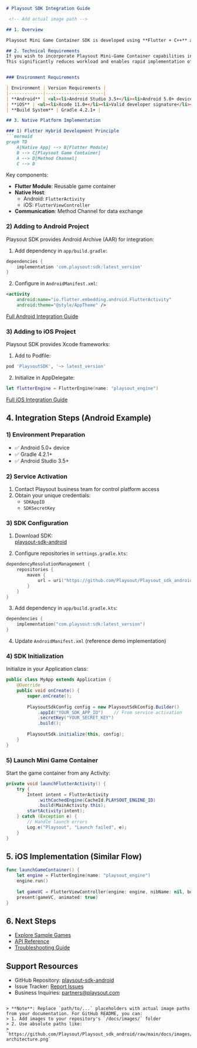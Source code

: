 ```markdown
# Playsout SDK Integration Guide

 <!-- Add actual image path -->

## 1. Overview

Playsout Mini Game Container SDK is developed using **Flutter + C++** at the underlying layer, combining rapid cross-platform capabilities with high performance. This document guides you through integrating Playsout Mini Game Container into your existing native Android/iOS projects.

## 2. Technical Requirements
If you wish to incorporate Playsout Mini-Game Container capabilities into your existing App, we recommend adopting a hybrid development approach by embedding the Flutter module into your native App project.
This significantly reduces workload and enables rapid implementation of Playsout Mini-Game Container functionality in both Android and iOS native Apps.


### Environment Requirements

| Environment | Version Requirements |
|-------------|----------------------|
| **Android** | <ul><li>Android Studio 3.5+</li><li>Android 5.0+ devices (API 21+)</li></ul> |
| **iOS** | <ul><li>Xcode 11.0+</li><li>Valid developer signature</li></ul> |
| **Build System** | Gradle 4.2.1+ |

## 3. Native Platform Implementation

### 1) Flutter Hybrid Development Principle
```mermaid
graph TD
    A[Native App] --> B[Flutter Module]
    B --> C[Playsout Game Container]
    A --> D[Method Channel]
    C --> D
```

Key components:
- **Flutter Module**: Reusable game container
- **Native Host**: 
  - Android: `FlutterActivity`
  - iOS: `FlutterViewController`
- **Communication**: Method Channel for data exchange

### 2) Adding to Android Project
Playsout SDK provides Android Archive (AAR) for integration:

1. Add dependency in `app/build.gradle`:
```gradle
dependencies {
    implementation 'com.playsout:sdk:latest_version'
}
```

2. Configure in `AndroidManifest.xml`:
```xml
<activity
    android:name="io.flutter.embedding.android.FlutterActivity"
    android:theme="@style/AppTheme" />
```

[Full Android Integration Guide](https://docs.flutter.dev/add-to-app/android)

### 3) Adding to iOS Project
Playsout SDK provides Xcode frameworks:

1. Add to Podfile:
```ruby
pod 'PlaysoutSDK', '~> latest_version'
```

2. Initialize in AppDelegate:
```swift
let flutterEngine = FlutterEngine(name: "playsout_engine")
```

[Full iOS Integration Guide](https://docs.flutter.dev/add-to-app/ios)

## 4. Integration Steps (Android Example)

### 1) Environment Preparation
- ✅ Android 5.0+ device
- ✅ Gradle 4.2.1+
- ✅ Android Studio 3.5+

### 2) Service Activation
1. Contact Playsout business team for control platform access
2. Obtain your unique credentials:
   - `SDKAppID`
   - `SDKSecretKey`

 <!-- Add actual image path -->

### 3) SDK Configuration
1. Download SDK:  
   [playsout-sdk-android](https://github.com/Playsout/Playsout_sdk_android)

2. Configure repositories in `settings.gradle.kts`:
```kotlin
dependencyResolutionManagement {
    repositories {
        maven {
            url = uri("https://github.com/Playsout/Playsout_sdk_android/raw/main/releases")
        }
    }
}
```

3. Add dependency in `app/build.gradle.kts`:
```kotlin
dependencies {
    implementation("com.playsout:sdk:latest_version")
}
```

4. Update `AndroidManifest.xml` (reference demo implementation)

### 4) SDK Initialization
Initialize in your Application class:
```java
public class MyApp extends Application {
    @Override
    public void onCreate() {
        super.onCreate();
        
        PlaysoutSdkConfig config = new PlaysoutSdkConfig.Builder()
            .appId("YOUR_SDK_APP_ID")    // From service activation
            .secretKey("YOUR_SECRET_KEY") 
            .build();
            
        PlaysoutSdk.initialize(this, config);
    }
}
```

### 5) Launch Mini Game Container
Start the game container from any Activity:
```java
private void launchFlutterActivity() {
    try {
        Intent intent = FlutterActivity
            .withCachedEngine(CacheId.PLAYSOUT_ENGINE_ID)
            .build(MainActivity.this);
        startActivity(intent);
    } catch (Exception e) {
        // Handle launch errors
        Log.e("Playsout", "Launch failed", e);
    }
}
```

## 5. iOS Implementation (Similar Flow)

```swift
func launchGameContainer() {
    let engine = FlutterEngine(name: "playsout_engine")
    engine.run()
    
    let gameVC = FlutterViewController(engine: engine, nibName: nil, bundle: nil)
    present(gameVC, animated: true)
}
```

## 6. Next Steps
- [Explore Sample Games](https://github.com/Playsout/sample-games)
- [API Reference](https://docs.playsout.dev/api)
- [Troubleshooting Guide](https://docs.playsout.dev/troubleshooting)

## Support Resources
- GitHub Repository: [playsout-sdk-android](https://github.com/Playsout/Playsout_sdk_android)
- Issue Tracker: [Report Issues](https://github.com/Playsout/Playsout_sdk_android/issues)
- Business Inquiries: partners@playsout.com

 <!-- Add actual image path -->
```

> **Note**: Replace `path/to/...` placeholders with actual image paths from your documentation. For GitHub README, you can:
> 1. Add images to your repository's `/docs/images/` folder
> 2. Use absolute paths like:  
>    `https://github.com/Playsout/Playsout_sdk_android/raw/main/docs/images/sdk-architecture.png`

